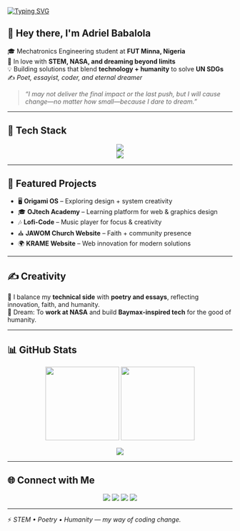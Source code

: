 [![Typing SVG](https://readme-typing-svg.demolab.com?font=Roboto&size=35&pause=1000&color=3FF7FF&width=600&lines=Hi%2C+I'm+Adriel+Babalola;Mechatronics+Engineering+Student+%40+FUT+Minna;STEM+%7C+Poetry+%7C+Tech+for+Humanity;Dreamer+on+a+NASA+Trajectory+%F0%9F%9A%80)](https://git.io/typing-svg)


## 👋 Hey there, I'm **Adriel Babalola**  

🎓 Mechatronics Engineering student at **FUT Minna, Nigeria**  
🚀 In love with **STEM, NASA, and dreaming beyond limits**  
💡 Building solutions that blend **technology + humanity** to solve **UN SDGs**  
✍️ *Poet, essayist, coder, and eternal dreamer*  

> *“I may not deliver the final impact or the last push, but I will cause change—no matter how small—because I dare to dream.”*  

---

## 🚀 Tech Stack  

<p align="center">
  <!-- Languages -->
  <img src="https://skillicons.dev/icons?i=html,css,tailwind,js,ts,react,nodejs,php,laravel,python,cpp,dart,flutter" />
  <br/>
  <!-- Tools -->
  <img src="https://skillicons.dev/icons?i=figma,postman,mysql,azure,gcp,vscode,git" />
</p>

---

## 📂 Featured Projects  

- 🖥️ **Origami OS** – Exploring design + system creativity  
- 🎓 **OJtech Academy** – Learning platform for web & graphics design  
- 🎶 **Lofi-Code** – Music player for focus & creativity  
- ⛪ **JAWOM Church Website** – Faith + community presence  
- 🌍 **KRAME Website** – Web innovation for modern solutions  

---

## ✍️ Creativity  

💭 I balance my **technical side** with **poetry and essays**, reflecting innovation, faith, and humanity.  
🌌 Dream: To **work at NASA** and build **Baymax-inspired tech** for the good of humanity.  

---

## 📊 GitHub Stats  

<p align="center">
  <img src="https://github-readme-stats.vercel.app/api?username=adriel-babalola&show_icons=true&theme=radical" height="165"/>
  <img src="https://github-readme-streak-stats.herokuapp.com/?user=adriel-babalola&theme=radical" height="165"/>
</p>  

<p align="center">
  <img src="https://github-readme-stats.vercel.app/api/top-langs/?username=adriel-babalola&layout=compact&theme=radical" />
</p>

---

## 🌐 Connect with Me  

<p align="center">
  <a href="mailto:boluwatife12700@gmail.com"><img src="https://img.shields.io/badge/Email-D14836?style=for-the-badge&logo=gmail&logoColor=white"/></a>
  <a href="www.linkedin.com/in/adriel-babalola-37a250345"><img src="https://img.shields.io/badge/LinkedIn-0A66C2?style=for-the-badge&logo=linkedin&logoColor=white"/></a>
  <a href="https://instagram.com/adriel.127"><img src="https://img.shields.io/badge/Instagram-E4405F?style=for-the-badge&logo=instagram&logoColor=white"/></a>
  <a href="https://tiktok.com/@adrielbabalola"><img src="https://img.shields.io/badge/TikTok-000000?style=for-the-badge&logo=tiktok&logoColor=white"/></a>
</p>

---

⚡ *STEM • Poetry • Humanity — my way of coding change.*  
